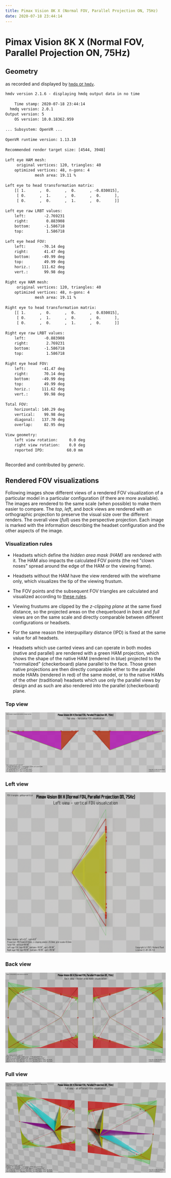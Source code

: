 ```yaml
---
title: Pimax Vision 8K X (Normal FOV, Parallel Projection ON, 75Hz)
date: 2020-07-18 23:44:14
---
```

# Pimax Vision 8K X (Normal FOV, Parallel Projection ON, 75Hz)

## Geometry

as recorded and displayed by [`hmdq` or `hmdv`](https://github.com/risa2000/hmdq).
```
hmdv version 2.1.6 - displaying hmdq output data in no time

    Time stamp: 2020-07-18 23:44:14
  hmdq version: 2.0.1
Output version: 5
    OS version: 10.0.18362.959

... Subsystem: OpenVR ...

OpenVR runtime version: 1.13.10

Recommended render target size: [4544, 3948]

Left eye HAM mesh:
     original vertices: 120, triangles: 40
    optimized vertices: 48, n-gons: 4
             mesh area: 19.11 %

Left eye to head transformation matrix:
    [[ 1.      ,  0.      ,  0.      , -0.030015],
     [ 0.      ,  1.      ,  0.      ,  0.      ],
     [ 0.      ,  0.      ,  1.      ,  0.      ]]

Left eye raw LRBT values:
    left:        -2.769231
    right:        0.883908
    bottom:      -1.586718
    top:          1.586718

Left eye head FOV:
    left:       -70.14 deg
    right:       41.47 deg
    bottom:     -49.99 deg
    top:         49.99 deg
    horiz.:     111.62 deg
    vert.:       99.98 deg

Right eye HAM mesh:
     original vertices: 120, triangles: 40
    optimized vertices: 48, n-gons: 4
             mesh area: 19.11 %

Right eye to head transformation matrix:
    [[ 1.      ,  0.      ,  0.      ,  0.030015],
     [ 0.      ,  1.      ,  0.      ,  0.      ],
     [ 0.      ,  0.      ,  1.      ,  0.      ]]

Right eye raw LRBT values:
    left:        -0.883908
    right:        2.769231
    bottom:      -1.586718
    top:          1.586718

Right eye head FOV:
    left:       -41.47 deg
    right:       70.14 deg
    bottom:     -49.99 deg
    top:         49.99 deg
    horiz.:     111.62 deg
    vert.:       99.98 deg

Total FOV:
    horizontal: 140.29 deg
    vertical:    99.98 deg
    diagonal:   137.70 deg
    overlap:     82.95 deg

View geometry:
    left view rotation:     0.0 deg
    right view rotation:    0.0 deg
    reported IPD:          60.0 mm


```
Recorded and contributed by _generic_.

## Rendered FOV visualizations

Following images show different views of a rendered FOV visualization of a
particular model in a particular configuration (if there are more available).
The images are rendered to the same scale (when possible) to make them easier
to compare. The _top_, _left_, and _back_ views are rendered with an
orthographic projection to preserve the visual size over the different renders.
The overall view (_full_) uses the perspective projection. Each image is marked
with the information describing the headset configuration and the other aspects
of the image.

### Visualization rules

* Headsets which define the _hidden area mask (HAM)_ are rendered with it. The
  HAM also impacts the calculated FOV points (the red "clown noses" spread
  around the edge of the HAM or the viewing frame).

* Headsets without the HAM have the view rendered with the wireframe only, which
  visualizes the tip of the viewing frustum.

* The FOV points and the subsequent FOV triangles are calculated and visualized
  according to [these
  rules](https://risa2000.github.io/vrdocs/docs/hmd_fov_calculation).

* Viewing frustums are clipped by the _z-clipping plane_ at the same fixed
  distance, so the projected areas on the chequerboard in _back_ and _full_
  views are on the same scale and directly comparable between different
  configurations or headsets.

* For the same reason the interpupillary distance (IPD) is fixed at the same
  value for all headsets.

* Headsets which use canted views and can operate in both modes (native and
  parallel) are rendered with a green HAM projection, which shows the shape of
  the native HAM (rendered in blue) projected to the "normalized"
  (checkerboard) plane parallel to the face. Those green native projections are
  then directly comparable either to the parallel mode HAMs (rendered in red)
  of the same model, or to the native HAMs of the other (traditional) headsets
  which use only the parallel views by design and as such are also rendered
  into the parallel (checkerboard) plane.

### Top view
[![Pimax Vision 8K X (Normal FOV, Parallel Projection ON, 75Hz) - top view](../images/PimaxVision8KX_Normal_PP_R75_top.dmx.png)](../images/PimaxVision8KX_Normal_PP_R75_top.dmx.png)

### Left view
[![Pimax Vision 8K X (Normal FOV, Parallel Projection ON, 75Hz) - left view](../images/PimaxVision8KX_Normal_PP_R75_left.dmx.png)](../images/PimaxVision8KX_Normal_PP_R75_left.dmx.png)

### Back view
[![Pimax Vision 8K X (Normal FOV, Parallel Projection ON, 75Hz) - back view](../images/PimaxVision8KX_Normal_PP_R75_back.dmx.png)](../images/PimaxVision8KX_Normal_PP_R75_back.dmx.png)

### Full view
[![Pimax Vision 8K X (Normal FOV, Parallel Projection ON, 75Hz) - full view](../images/PimaxVision8KX_Normal_PP_R75_over.dmx.png)](../images/PimaxVision8KX_Normal_PP_R75_over.dmx.png)

